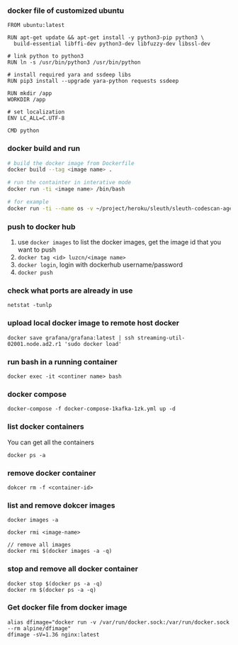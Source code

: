 ### docker file of customized ubuntu
```
FROM ubuntu:latest

RUN apt-get update && apt-get install -y python3-pip python3 \
  build-essential libffi-dev python3-dev libfuzzy-dev libssl-dev

# link python to python3
RUN ln -s /usr/bin/python3 /usr/bin/python

# install required yara and ssdeep libs
RUN pip3 install --upgrade yara-python requests ssdeep

RUN mkdir /app
WORKDIR /app

# set localization
ENV LC_ALL=C.UTF-8

CMD python
```

### docker build and run
```sh
# build the docker image from Dockerfile
docker build --tag <image name> .

# run the containter in interative mode
docker run -ti <image name> /bin/bash

# for example 
docker run -ti --name os -v ~/project/heroku/sleuth/sleuth-codescan-agent:/app my-ubuntu /bin/bash
```

### push to docker hub
1. use `docker images` to list the docker images, get the image id that you want to push
2. `docker tag <id> luzcn/<image name>`
3. `docker login`, login with dockerhub username/password
4. `docker push`

### check what ports are already in use
```
netstat -tunlp
```

### upload local docker image to remote host docker
```
docker save grafana/grafana:latest | ssh streaming-util-02001.node.ad2.r1 'sudo docker load'
```



### run bash in a running container
```
docker exec -it <continer name> bash
```

### docker compose
```
docker-compose -f docker-compose-1kafka-1zk.yml up -d
```

### list docker containers
You can get all the containers
```
docker ps -a
```


### remove docker container
```
dokcer rm -f <container-id>
```


### list and remove dokcer images
```
docker images -a

docker rmi <image-name>

// remove all images
docker rmi $(docker images -a -q)
```

### stop and remove all docker container
```
docker stop $(docker ps -a -q)
docker rm $(docker ps -a -q)
```

### Get docker file from docker image
```
alias dfimage="docker run -v /var/run/docker.sock:/var/run/docker.sock --rm alpine/dfimage"
dfimage -sV=1.36 nginx:latest
```
